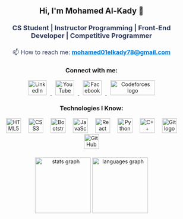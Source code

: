 <h2 align="center">Hi, I'm Mohamed Al-Kady 👋</h2>

###

<p align="center" style="font-size: 18px; color: #2E3A59; font-weight: bold;">
  CS Student | Instructor Programming | Front-End Developer | Competitive Programmer
</p>

###

<p align="center" style="font-size: 16px; color: #2E3A59;">
  📫 How to reach me: 
  <a href="mailto:mohamed01elkady78@gmail.com" style="color: #0078D4; font-weight: bold;">mohamed01elkady78@gmail.com</a>
</p>

###

<h3 align="center">Connect with me:</h3>

<div align="center" style="text-decoration: none; margin-top: 10px;">
  <a href="https://www.linkedin.com/in/your-linkedin-profile/" target="_blank">
    <img src="https://raw.githubusercontent.com/maurodesouza/profile-readme-generator/master/src/assets/icons/social/linkedin/default.svg" width="50" height="40" alt="LinkedIn logo" style="margin: 0 10px;" />
  </a>
  <a href="https://www.youtube.com/your-youtube-channel" target="_blank">
    <img src="https://raw.githubusercontent.com/maurodesouza/profile-readme-generator/master/src/assets/icons/social/youtube/default.svg" width="50" height="40" alt="YouTube logo" style="margin: 0 10px;" />
  </a>
  <a href="https://www.facebook.com/your-facebook-profile/" target="_blank">
    <img src="https://raw.githubusercontent.com/maurodesouza/profile-readme-generator/master/src/assets/icons/social/facebook/default.svg" width="50" height="40" alt="Facebook logo" style="margin: 0 10px;" />
  </a>
  <a href="https://codeforces.com/profile/your-codeforces-handle" target="_blank">
    <img src="codeforces-sponsored-by-ton.png" width="120" height="40" alt="Codeforces logo" style="margin: 0 10px;" />
  </a>
</div>

###

<h3 align="center">Technologies I Know:</h3>

<div align="center" style="margin-top: 10px;">
  <img src="https://cdn.jsdelivr.net/gh/devicons/devicon/icons/html5/html5-original.svg" height="40" alt="HTML5 logo" style="margin: 0 8px;" />
  <img src="https://cdn.jsdelivr.net/gh/devicons/devicon/icons/css3/css3-original.svg" height="40" alt="CSS3 logo" style="margin: 0 8px;" />
  <img src="https://cdn.jsdelivr.net/gh/devicons/devicon/icons/bootstrap/bootstrap-original.svg" height="40" alt="Bootstrap logo" style="margin: 0 8px;" />
  <img src="https://cdn.jsdelivr.net/gh/devicons/devicon/icons/javascript/javascript-original.svg" height="40" alt="JavaScript logo" style="margin: 0 8px;" />
  <img src="https://cdn.jsdelivr.net/gh/devicons/devicon/icons/react/react-original.svg" height="40" alt="React logo" style="margin: 0 8px;" />
  <img src="https://cdn.jsdelivr.net/gh/devicons/devicon/icons/python/python-original.svg" height="40" alt="Python logo" style="margin: 0 8px;" />
  <img src="https://cdn.jsdelivr.net/gh/devicons/devicon/icons/cplusplus/cplusplus-original.svg" height="40" alt="C++ logo" style="margin: 0 8px;" />
  <img src="https://cdn.jsdelivr.net/gh/devicons/devicon/icons/git/git-original.svg" height="40" alt="Git logo" style="margin: 0 8px;" />
  <img src="https://cdn.jsdelivr.net/gh/devicons/devicon/icons/github/github-original.svg" height="40" alt="GitHub logo" style="margin: 0 8px;" />
</div>

###

<div align="center">
  <img src="https://github-readme-stats.vercel.app/api?username=alkady22&hide_title=false&hide_rank=false&show_icons=true&include_all_commits=true&count_private=true&disable_animations=false&theme=dracula&locale=en&hide_border=false&order=1" height="150" alt="stats graph" />
  <img src="https://github-readme-stats.vercel.app/api/top-langs?username=alkady22&locale=en&hide_title=false&layout=compact&card_width=320&langs_count=5&theme=dracula&hide_border=false&order=2" height="150" alt="languages graph" />
</div>
